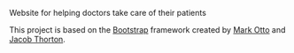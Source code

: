 Website for helping doctors take care of their patients

This project is based on the [Bootstrap](http://getbootstrap.com/) framework created by [Mark Otto](https://twitter.com/mdo) and [Jacob Thorton](https://twitter.com/fat).
